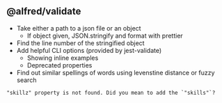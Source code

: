 ## @alfred/validate

* Take either a path to a json file or an object
    * If object given, JSON.stringify and format with prettier
* Find the line number of the stringified object
* Add helpful CLI options (provided by jest-validate)
  * Showing inline examples
  * Deprecated properties
* Find out similar spellings of words using levenstine distance or fuzzy search

```
"skillz" property is not found. Did you mean to add the `"skills"`?
```
